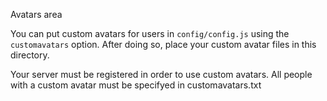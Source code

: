 Avatars area

You can put custom avatars for users in `config/config.js` using the `customavatars` option. After doing so, place your custom avatar files in this directory.

Your server must be registered in order to use custom avatars.
All people with a custom avatar must be specifyed in customavatars.txt
